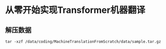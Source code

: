 # 从零开始实现Transformer机器翻译
## 解压数据
```shell
tar -xzf /data/coding/MachineTranslationFromScratch/data/sample.tar.gz 
```
